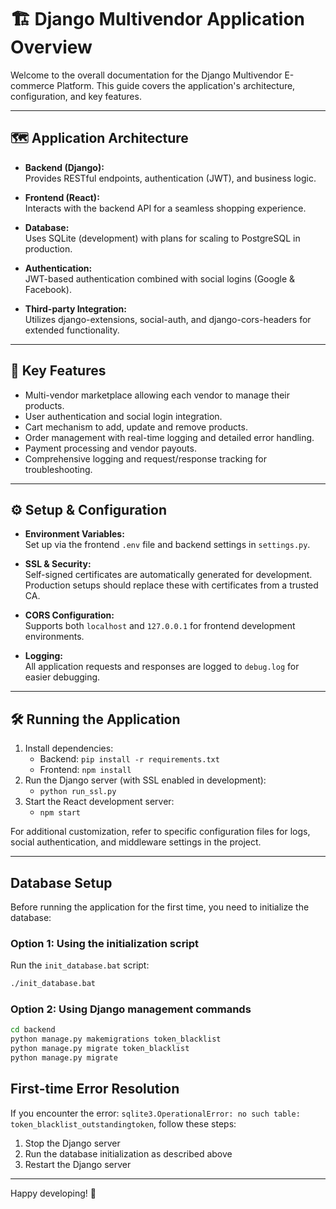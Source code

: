 # 🏗️ Django Multivendor Application Overview

Welcome to the overall documentation for the Django Multivendor E-commerce Platform. This guide covers the application's architecture, configuration, and key features.

---

## 🗺️ Application Architecture

- **Backend (Django):**  
  Provides RESTful endpoints, authentication (JWT), and business logic.
- **Frontend (React):**  
  Interacts with the backend API for a seamless shopping experience.
- **Database:**  
  Uses SQLite (development) with plans for scaling to PostgreSQL in production.
- **Authentication:**  
  JWT-based authentication combined with social logins (Google & Facebook).

- **Third-party Integration:**  
  Utilizes django-extensions, social-auth, and django-cors-headers for extended functionality.

---

## 🚀 Key Features

- Multi-vendor marketplace allowing each vendor to manage their products.
- User authentication and social login integration.
- Cart mechanism to add, update and remove products.
- Order management with real-time logging and detailed error handling.
- Payment processing and vendor payouts.
- Comprehensive logging and request/response tracking for troubleshooting.

---

## ⚙️ Setup & Configuration

- **Environment Variables:**  
  Set up via the frontend `.env` file and backend settings in `settings.py`.
- **SSL & Security:**  
  Self-signed certificates are automatically generated for development.  
  Production setups should replace these with certificates from a trusted CA.
- **CORS Configuration:**  
  Supports both `localhost` and `127.0.0.1` for frontend development environments.

- **Logging:**  
  All application requests and responses are logged to `debug.log` for easier debugging.

---

## 🛠️ Running the Application

1. Install dependencies:
   - Backend: `pip install -r requirements.txt`
   - Frontend: `npm install`
2. Run the Django server (with SSL enabled in development):
   - `python run_ssl.py`
3. Start the React development server:
   - `npm start`

For additional customization, refer to specific configuration files for logs, social authentication, and middleware settings in the project.

---

## Database Setup

Before running the application for the first time, you need to initialize the database:

### Option 1: Using the initialization script

Run the `init_database.bat` script:

```bash
./init_database.bat
```

### Option 2: Using Django management commands

```bash
cd backend
python manage.py makemigrations token_blacklist
python manage.py migrate token_blacklist
python manage.py migrate
```

## First-time Error Resolution

If you encounter the error: `sqlite3.OperationalError: no such table: token_blacklist_outstandingtoken`, follow these steps:

1. Stop the Django server
2. Run the database initialization as described above
3. Restart the Django server

---

Happy developing! 🎉
